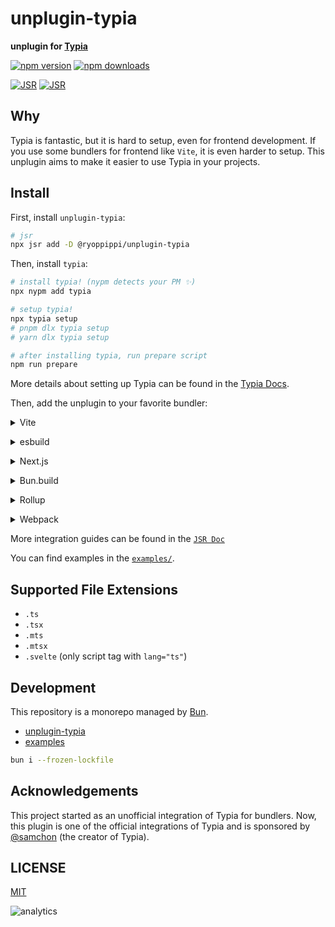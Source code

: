 # unplugin-typia

**unplugin for [Typia](https://typia.io/)**

[![npm version](https://img.shields.io/npm/v/@ryoppippi/unplugin-typia?color=yellow)](https://npmjs.com/package/@ryoppippi/unplugin-typia)
[![npm downloads](https://img.shields.io/npm/dm/@ryoppippi/unplugin-typia?color=yellow)](https://npmjs.com/package/@ryoppippi/unplugin-typia)

[![JSR](https://jsr.io/badges/@ryoppippi/unplugin-typia)](https://jsr.io/@ryoppippi/unplugin-typia)
[![JSR](https://jsr.io/badges/@ryoppippi/unplugin-typia/score)](https://jsr.io/@ryoppippi/unplugin-typia)

## Why

Typia is fantastic, but it is hard to setup, even for frontend development.
If you use some bundlers for frontend like `Vite`, it is even harder to setup.
This unplugin aims to make it easier to use Typia in your projects.

## Install

First, install `unplugin-typia`:

```bash
# jsr
npx jsr add -D @ryoppippi/unplugin-typia
```

Then, install `typia`:

```bash
# install typia! (nypm detects your PM ✨)
npx nypm add typia

# setup typia!
npx typia setup
# pnpm dlx typia setup
# yarn dlx typia setup

# after installing typia, run prepare script
npm run prepare
```

More details about setting up Typia can be found in the [Typia Docs](https://typia.io/docs/setup/#unplugin-typia).

Then, add the unplugin to your favorite bundler:

<details>
<summary>Vite</summary><br>

```ts
// vite.config.ts
import UnpluginTypia from '@ryoppippi/unplugin-typia/vite';

export default defineConfig({
	plugins: [
		UnpluginTypia({ /* options */ }),
	],
});
```

> When using typia with types imported from non-relative paths like tsconfig `compilerOptions.paths` or relative to
> tsconfig `compilerOptions.baseUrl`, they must be defined in vite.config.ts under [resolve.alias](https://vitejs.dev/config/shared-options#resolve-alias)
> in order to be resolved, according to vite's resolution mechanism.

Examples:

- [`examples/vite-react`](https://github.com/ryoppippi/unplugin-typia/tree/main/examples/vite-react)
- [`examples/vite-hono`](https://github.com/ryoppippi/unplugin-typia/tree/main/examples/vite-hono)
- [`examples/sveltekit`](https://github.com/ryoppippi/unplugin-typia/tree/main/examples/sveltekit)

<br></details>

<details>
<summary>esbuild</summary><br>

```ts
// esbuild.config.js
import UnpluginTypia from '@ryoppippi/unplugin-typia/esbuild';

export default {
	plugins: [
		UnpluginTypia({ /* options */ }),
	],
};
```

Examples:

- [`tests/rollup.spec.ts`](https://github.com/ryoppippi/unplugin-typia/tree/main/packages/unplugin-typia/tests/esbuild.spec.ts)

<br></details>

<details>
<summary>Next.js</summary><br>

```js
// next.config.mjs
import unTypiaNext from 'unplugin-typia/next';

/** @type {import('next').NextConfig} */
const nextConfig = { /* your next.js config */};

/** @type {import("unplugin-typia").Options} */
const unpluginTypiaOptions = { /* your unplugin-typia options */ };

export default unTypiaNext(nextConfig, unpluginTypiaOptions);

// you can omit the unplugin-typia options when you don't need to customize it
// export default unTypiaNext(nextConfig);
```

Examples:

- [`examples/nextjs`](https://github.com/ryoppippi/unplugin-typia/tree/main/examples/nextjs)

<br></details>

<details>
<summary>Bun.build</summary><br>

### Example 1: Using for building script

```ts
// build.ts
import UnpluginTypia from '@ryoppippi/unplugin-typia/bun';

await Bun.build({
	entrypoints: ['./index.ts'],
	outdir: './out',
	plugins: [
		UnpluginTypia({ /* your options */})
	]
});
```

For building the script:

```sh
bun run ./build.ts
node ./out/index.js
```

Check the [Plugins – Bundler | Bun Docs](https://bun.sh/docs/bundler/plugins) for more details.

### Example 2: Using for running script

```ts
// preload.ts
import { plugin } from 'bun';
import UnpluginTypia from '@ryoppippi/unplugin-typia/bun';

plugin(UnpluginTypia({ /* your options */}));
```

```toml
# bun.toml
preload = "preload.ts"

[test]
preload = "preload.ts"
```

For running the script:

```sh
bun run ./index.ts
```

Check the [Plugins – Runtime | Bun Docs](https://bun.sh/docs/runtime/plugins) for more details.

<br></details>

<details>
<summary>Rollup</summary><br>

```ts
// rollup.config.js
import UnpluginTypia from '@ryoppippi/unplugin-typia/rollup';

export default {
	plugins: [
		UnpluginTypia({ /* options */ }),
	],
};
```

Examples:

- [`tests/rollup.spec.ts`](https://github.com/ryoppippi/unplugin-typia/tree/main/packages/unplugin-typia/tests/rollup.spec.ts)

<br></details>

<details>
<summary>Webpack</summary><br>

> ⚠️ Note: Currently, this plugin works only with 'esm' target.
> If you want to use 'cjs' target on Node < 20.17.0 , please use with [`jiti`](https://github.com/unjs/jiti).
> If you want to use 'cjs' target on Node >= 20.17.0, please use with `require` and enable [`--experimental-require-modules` flag](https://github.com/nodejs/node/pull/51977).
> If you want to use 'esm' target, don't worry! You can use this plugin without any additional setup.

```sh
npm install jiti
```

```js
// webpack.config.js

// if you use Node < 20.17.0
const jiti = require('jiti')(__filename);
const { default: UnpluginTypia } = jiti('@ryoppippi/unplugin-typia/webpack');

// if you use Node >= 20.17.0
// const { default: UnpluginTypia } = require("@ryoppippi/unplugin-typia/webpack");

module.exports = {
	plugins: [
		UnpluginTypia({ /* options */ }),
	],
};
```

<br></details>

More integration guides can be found in the [`JSR Doc`](https://jsr.io/@ryoppippi/unplugin-typia/doc)

You can find examples in the [`examples/`](https://github.com/ryoppippi/unplugin-typia/tree/main/examples).

## Supported File Extensions

- `.ts`
- `.tsx`
- `.mts`
- `.mtsx`
- `.svelte` (only script tag with `lang="ts"`)

## Development

This repository is a monorepo managed by [Bun](https://bun.sh).

- [unplugin-typia](https://github.com/ryoppippi/unplugin-typia/tree/main/packages/unplugin-typia)
- [examples](https://github.com/ryoppippi/unplugin-typia/tree/main/examples)

```sh
bun i --frozen-lockfile
```

## Acknowledgements

This project started as an unofficial integration of Typia for bundlers.
Now, this plugin is one of the official integrations of Typia and is sponsored by [@samchon](https://github.com/samchon) (the creator of Typia).

## LICENSE

[MIT](./LICENSE)

![analytics](https://repobeats.axiom.co/api/embed/30d90d6f9ab91e8b06159ba792765a1377ea7d3e.svg 'Repobeats analytics image')
